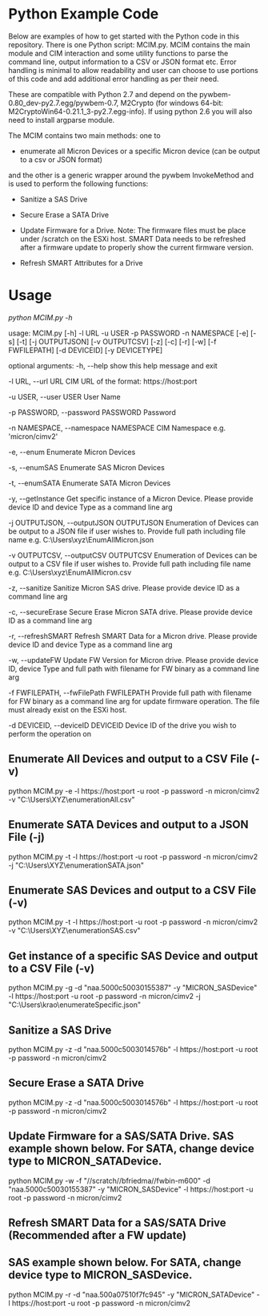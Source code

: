 # Python Example Code

Below are examples of how to get started with the Python code in this repository. There is one Python script: MCIM.py.
MCIM contains the main module and CIM interaction and some utility functions
to parse the command line, output information to a CSV or JSON format etc. Error handling is minimal to allow
readability and user can choose to use portions of this code and add additional error handling as per their need.

These are compatible with Python 2.7 and depend on the pywbem-0.80_dev-py2.7.egg/pywbem-0.7, M2Crypto (for windows 64-bit:
M2CryptoWin64-0.21.1_3-py2.7.egg-info). If using python 2.6 you will also need to install argparse module.

The MCIM contains two main methods: one to

* enumerate all Micron Devices or a specific Micron device (can be output to a csv or JSON format)

and the other is a generic wrapper around the pywbem InvokeMethod and is used to perform the following functions:

* Sanitize a SAS Drive

* Secure Erase a SATA Drive

* Update Firmware for a Drive. Note: The firmware files must be place under /scratch on the ESXi host. SMART Data
needs to be refreshed after a firmware update to properly show the current firmware version.

* Refresh SMART Attributes for a Drive



# Usage
*python MCIM.py -h*

usage: MCIM.py [-h] -l URL -u USER -p PASSWORD -n NAMESPACE [-e] [-s] [-t]
                [-j OUTPUTJSON] [-v OUTPUTCSV] [-z] [-c] [-r] [-w] [-f FWFILEPATH]
               [-d DEVICEID] [-y DEVICETYPE]

optional arguments:
  -h, --help            show this help message and exit

  -l URL, --url URL     CIM URL of the format:
                        https://host:port

  -u USER, --user USER  User Name

  -p PASSWORD, --password PASSWORD
                        Password

  -n NAMESPACE, --namespace NAMESPACE
                        CIM Namespace e.g. 'micron/cimv2'

  -e, --enum            Enumerate Micron Devices

  -s, --enumSAS         Enumerate SAS Micron Devices

  -t, --enumSATA        Enumerate SATA Micron Devices

  -y, --getInstance     Get specific instance of a Micron Device. Please
                        provide device ID and device Type as a command line arg

  -j OUTPUTJSON, --outputJSON OUTPUTJSON
                       Enumeration of Devices can be output to a JSON file if
                       user wishes to. Provide full path including file name
                       e.g. C:\Users\xyz\EnumAllMicron.json

  -v OUTPUTCSV, --outputCSV OUTPUTCSV
                        Enumeration of Devices can be output to a CSV file if
                        user wishes to. Provide full path including file name
                        e.g. C:\Users\xyz\EnumAllMicron.csv

  -z, --sanitize        Sanitize Micron SAS drive. Please provide device ID as
                        a command line arg

  -c, --secureErase     Secure Erase Micron SATA drive. Please provide device
                        ID as a command line arg

  -r, --refreshSMART    Refresh SMART Data for a Micron drive. Please
                        provide device ID and device Type as a command line arg

  -w, --updateFW        Update FW Version for Micron drive. Please
                        provide device ID, device Type and full path with filename
                        for FW binary as a command line arg

  -f FWFILEPATH, --fwFilePath FWFILEPATH
                        Provide full path with filename for FW binary as a
                        command line arg for update firmware operation. The
                        file must already exist on the ESXi host.

  -d DEVICEID, --deviceID DEVICEID
                        Device ID of the drive you wish to perform the
                        operation on


## Enumerate All Devices and output to a CSV File (-v)
python MCIM.py -e -l https://host:port -u root -p password -n micron/cimv2
-v "C:\\Users\\XYZ\\enumerationAll.csv"


## Enumerate SATA Devices and output to a JSON File (-j)
python MCIM.py -t -l https://host:port -u root -p password -n micron/cimv2
-j "C:\\Users\\XYZ\\enumerationSATA.json"


## Enumerate SAS Devices and output to a CSV File (-v)
python MCIM.py -t -l https://host:port -u root -p password -n micron/cimv2
-v "C:\\Users\\XYZ\\enumerationSAS.csv"

## Get instance of a specific SAS Device and output to a CSV File (-v)
python MCIM.py -g -d "naa.5000c50030155387" -y "MICRON_SASDevice" -l https://host:port -u root -p
password -n micron/cimv2  -j "C:\Users\krao\enumerateSpecific.json"

## Sanitize a SAS Drive
python MCIM.py -z -d "naa.5000c5003014576b" -l https://host:port -u root
-p password -n micron/cimv2


## Secure Erase a SATA Drive
python MCIM.py -z -d "naa.5000c5003014576b" -l https://host:port -u root
-p password -n micron/cimv2


## Update Firmware for a SAS/SATA Drive. SAS example shown below. For SATA, change device type to MICRON_SATADevice.
python MCIM.py -w -f "//scratch//bfriedma//fwbin-m600" -d "naa.5000c50030155387" -y "MICRON_SASDevice" -l
https://host:port -u root -p password -n micron/cimv2


## Refresh SMART Data for a SAS/SATA Drive (Recommended after a FW update)
## SAS example shown below. For SATA, change device type to MICRON_SASDevice.
python MCIM.py -r  -d "naa.500a07510f7fc945" -y "MICRON_SATADevice" -l https://host:port -u root
-p password -n micron/cimv2



